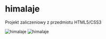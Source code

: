 # himalaje
Projekt zaliczeniowy z przedmiotu HTML5/CSS3

<p>
<img src="img/project" alt="himalaje">

<img src="img/project2" alt="himalaje">
</p>
